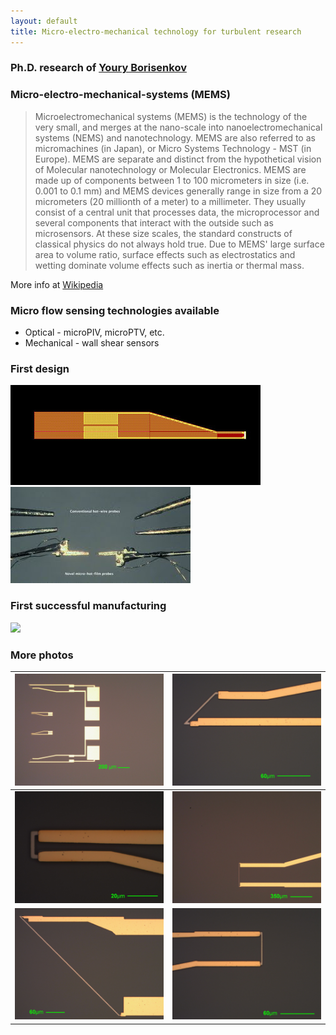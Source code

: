 ```yaml
---
layout: default
title: Micro-electro-mechanical technology for turbulent research
---
```




### Ph.D. research of [Youry Borisenkov](/people/youryborisenkov)
 


### Micro-electro-mechanical-systems (MEMS)


> Microelectromechanical systems (MEMS) is the technology of the very small, and merges at the nano-scale into nanoelectromechanical systems (NEMS) and nanotechnology. MEMS are also referred to as micromachines (in Japan), or Micro Systems Technology - MST (in Europe). MEMS are separate and distinct from the hypothetical vision of Molecular nanotechnology or Molecular Electronics. MEMS are made up of components between 1 to 100 micrometers in size (i.e. 0.001 to 0.1 mm) and MEMS devices generally range in size from a 20 micrometers (20 millionth of a meter) to a millimeter. They usually consist of a central unit that processes data, the microprocessor and several components that interact with the outside such as microsensors. At these size scales, the standard constructs of classical physics do not always hold true. Due to MEMS' large surface area to volume ratio, surface effects such as electrostatics and wetting dominate volume effects such as inertia or thermal mass.

More info at [Wikipedia](http://en.wikipedia.org/wiki/Microelectromechanical_systems)


### Micro flow sensing technologies available


* Optical - microPIV, microPTV, etc.
* Mechanical - wall shear sensors



### First design
![](../images/suggested_design.jpg)
![](../images/P1010129.JPG)


### First successful manufacturing

![](http://lh3.ggpht.com/_Ehhk1abDUqc/Si-t23UQz1I/AAAAAAAAGXI/Bs1EuRe8hJw/s400/new4.jpg)


### More photos

<img src = "../images/mems1.jpg" width="300">|<img src = "../images/2.jpg" width="300"> 
--------------|------------- 
<img src = "../images/6.jpg" width="300">|<img src = "../images/7.jpg" width="300">  
<img src = "../images/8.jpg" width="300">|<img src = "../images/9.jpg" width="300">











